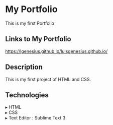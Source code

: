 # My Portfolio
This is my first Portfolio

## Links to My Portfolio
https://lgenesius.github.io/luisgenesius.github.io/

## Description
This is my first project of HTML and CSS.

## Technologies
▸ HTML<br>
▸ CSS<br>
▸ Text Editor : Sublime Text 3
